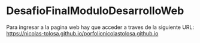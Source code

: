 ﻿# DesafioFinalModuloDesarrolloWeb

Para ingresar a la pagina web hay que acceder a traves de la siguiente URL: https://nicolas-tolosa.github.io/porfolionicolastolosa.github.io
